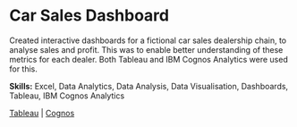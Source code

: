 # Car Sales Dashboard
Created interactive dashboards for a fictional car sales dealership chain, to analyse sales and profit. This was to enable better understanding of these metrics for each dealer. Both Tableau and IBM Cognos Analytics were used for this.

**Skills:** Excel, Data Analytics, Data Analysis, Data Visualisation, Dashboards, Tableau, IBM Cognos Analytics

[Tableau](https://public.tableau.com/views/carSalesDashboard/ServiceDashboard?:language=en-GB&publish=yes&:display_count=n&:origin=viz_share_link) | [Cognos](https://eu1.ca.analytics.ibm.com/bi/?perspective=dashboard&pathRef=.my_folders%2FCar%2BSales%2BDashboard&action=view&mode=dashboard&subView=model0000018ca5ed9e5a_00000000)
